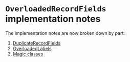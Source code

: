 # `OverloadedRecordFields` implementation notes


The implementation notes are now broken down by part:

1. [DuplicateRecordFields](records/overloaded-record-fields/duplicate-record-fields#implementation)
1. [OverloadedLabels](records/overloaded-record-fields/overloaded-labels#implementation)
1. [Magic classes](records/overloaded-record-fields/magic-classes#implementation)